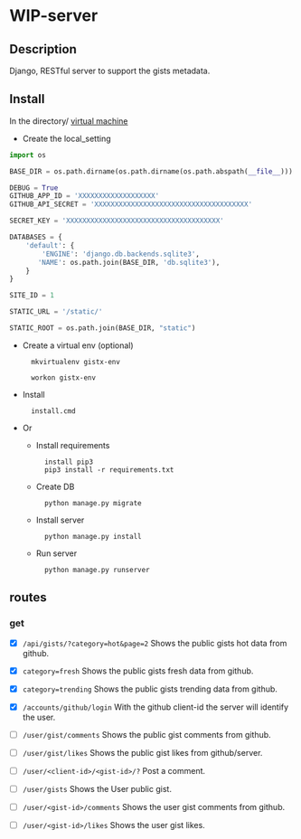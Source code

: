 # WIP-server

## Description
Django, RESTful server to support the gists metadata.

## Install
In the directory/ [virtual machine](https://virtualenvwrapper.readthedocs.io/en/latest/)

* Create the local_setting
```python
import os

BASE_DIR = os.path.dirname(os.path.dirname(os.path.abspath(__file__)))

DEBUG = True
GITHUB_APP_ID = 'XXXXXXXXXXXXXXXXXXX'
GITHUB_API_SECRET = 'XXXXXXXXXXXXXXXXXXXXXXXXXXXXXXXXXXXXXX'

SECRET_KEY = 'XXXXXXXXXXXXXXXXXXXXXXXXXXXXXXXXXXXXXX'

DATABASES = {
    'default': {
        'ENGINE': 'django.db.backends.sqlite3',
       'NAME': os.path.join(BASE_DIR, 'db.sqlite3'),
    }
}

SITE_ID = 1

STATIC_URL = '/static/'

STATIC_ROOT = os.path.join(BASE_DIR, "static")
```

* Create a virtual env (optional)

        mkvirtualenv gistx-env
        
        workon gistx-env

* Install 

		install.cmd
    
* Or    
	* Install requirements

			install pip3
	        pip3 install -r requirements.txt


    
	* Create DB

	        python manage.py migrate
		
	* Install server

	        python manage.py install

	* Run server

	        python manage.py runserver

		
## routes
### get
- [x]  `/api/gists/?category=hot&page=2` Shows the public gists hot data from github.
- [x]  `category=fresh` Shows the public gists fresh data from github.
- [x]  `category=trending` Shows the public gists trending data from github.
- [x]  `/accounts/github/login` With the github client-id the server will identify the user.
- [ ]  `/user/gist/comments` Shows the public gist comments from github.
- [ ]  `/user/gist/likes` Shows the public gist likes from github/server.
- [ ]  `/user/<client-id>/<gist-id>/?` Post a comment.
- [ ]  `/user/gists` Shows the User public gist.
- [ ]  `/user/<gist-id>/comments` Shows the user gist comments from github.
- [ ]  `/user/<gist-id>/likes` Shows the user gist likes.

